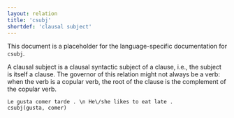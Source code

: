 ```yaml
---
layout: relation
title: 'csubj'
shortdef: 'clausal subject'
---
```


This document is a placeholder for the language-specific documentation
for `csubj`.

A clausal subject is a clausal syntactic subject of a clause, i.e., the subject is itself a clause. The governor of this relation might not always be a verb: when the verb is a copular verb, the root of the clause is the complement of the copular verb.

~~~ sdparse
Le gusta comer tarde . \n He\/she likes to eat late .
csubj(gusta, comer)
~~~
